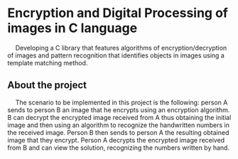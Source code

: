 # Encryption and Digital Processing of images in C language
&emsp; Developing a C library that features algorithms of encryption/decryption of images and pattern recognition that identifies objects in images using a template matching method.

## About the project
&emsp; The scenario to be implemented in this project is the following: person A sends to person B an image that he encrypts using an encryption algorithm. B can decrypt the encrypted image received from A thus obtaining the initial image and then using an algorithm to recognize the handwritten numbers in the received image. Person B then sends to person A the resulting obtained image that they encrypt. Person A decrypts the encrypted image received from B and can view the solution, recognizing the numbers written by hand.

